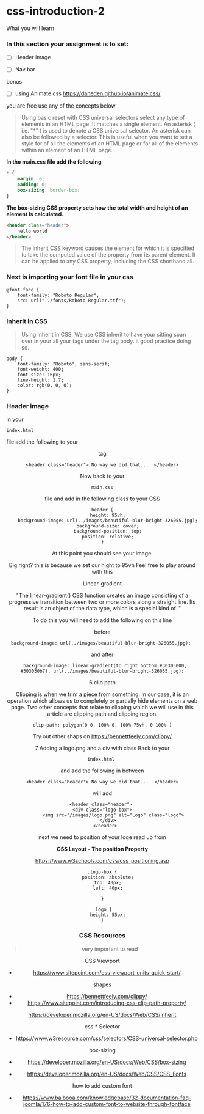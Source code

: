 # css-introduction-2 

What you will learn 

### In this section your assignment is to set:  
 
- [ ] Header image

- [ ] Nav bar 

bonus

- [ ] using Animate.css  https://daneden.github.io/animate.css/ 

you are free use any of the concepts below

> Using basic reset with CSS universal selectors select any type of elements in an HTML page. It matches a single element. An asterisk ( i.e. "*" ) is used to denote a CSS universal selector. An asterisk can also be followed by a selector. This is useful when you want to set a style for of all the elements of an HTML page or for all of the elements within an element of an HTML page. 

**In the main.css file add the following**
```css
* {
    margin: 0;
    padding: 0;
    box-sizing: border-box;
}
```
**The box-sizing CSS property sets how the total width and height of an element is calculated.**


```html
<header class="header">
    hello world
</header>
```

> The inherit CSS keyword causes the element for which it is specified to take the computed value of the property from its parent element. It can be applied to any CSS property, including the CSS shorthand all.

###  Next is importing your font file in your css
 
```
@font-face {
    font-family: "Roboto Regular";
    src: url("../fonts/Roboto-Regular.ttf");
}
```
### Inherit in CSS

>  Using inherit in CSS. We use CSS inherit to have your sitting span over in your all your tags under the tag body. it good practice doing so.

```
body {
    font-family: "Roboto", sans-serif;
    font-weight: 400;
    font-size: 16px;
    line-height: 1.7;
    color: rgb(0, 0, 0);
}
```

 
### Header image 

in your 

````
index.html 
````  
file add the following to your  <header> tag 

```
<header class="header"> No way we did that...  </header>
```

Now back to your 

```
main.css
``` 
file and add in the following class to your CSS 


```
.header { 
    height: 95vh;
    background-image: url(../images/beautiful-blur-bright-326055.jpg);
    background-size: cover;
    background-position: top;
    position: relative;
}
```
At this point you should see your image. 

Big right? this is because we set our hight to 95vh 
Feel free to play around with this 

Linear-gradient

"The linear-gradient() CSS function creates an image consisting of a progressive transition between two or more colors along a straight line. Its result is an object of the <gradient> data type, which is a special kind of <image>."

To do this you will need to add the following on this line

before 
```
background-image: url(../images/beautiful-blur-bright-326055.jpg); 
```

and after 

```
  background-image: linear-gradient(to right bottom,#30303000, #303030b7), url(../images/beautiful-blur-bright-326055.jpg);
```
 
 6 clip path

Clipping is when we trim a piece from something. In our case, it is an operation which allows us to completely or partially hide elements on a web page. Two other concepts that relate to clipping which we will use in this article are clipping path and clipping region.

```
clip-path: polygon(0 0, 100% 0, 100% 75vh, 0 100% )
```
Try out other shaps on  https://bennettfeely.com/clippy/


 7 Adding a logo.png and a div with class 
Back to your

````
index.html 
````  
and add the following in between 

```
<header class="header"> No way we did that...  </header>
```
will add 

```
<header class="header"> 
<div class="logo-box">
        <img src="/images/logo.png" alt="Logo" class="logo">
    </div>
  </header>
```
next we need to position of your loge read up from  

 **CSS Layout - The position Property**
 
https://www.w3schools.com/css/css_positioning.asp
```
.logo-box {
    position: absolute;
    top: 40px;
    left: 40px;
    
}

.logo {
    height: 55px;
}
```

### CSS Resources
> very important to read

 CSS Viewport
- https://www.sitepoint.com/css-viewport-units-quick-start/

 shapes
 - https://bennettfeely.com/clippy/
 - https://www.sitepoint.com/introducing-css-clip-path-property/

 https://developer.mozilla.org/en-US/docs/Web/CSS/inherit

 css * Selector
 - https://www.w3resource.com/css/selectors/CSS-universal-selector.php

 box-sizing
 - https://developer.mozilla.org/en-US/docs/Web/CSS/box-sizing

- https://developer.mozilla.org/en-US/docs/Web/CSS/CSS_Fonts

 how to add custom font 
 - https://www.balbooa.com/knowledgebase/32-documentation-faq-joomla/176-how-to-add-custom-font-to-website-through-fontface
